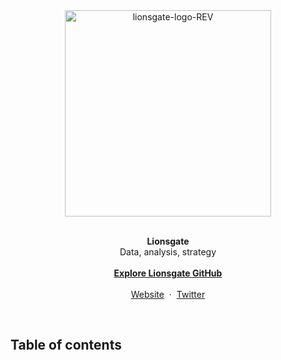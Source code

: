<div align="center">
  <a href="/">
    <img src="https://user-images.githubusercontent.com/1711854/192616966-6e06241f-5e9d-47a6-9caa-6c77529cfd72.png" width=330 alt="lionsgate-logo-REV">
  </a>
  <br/>
  <br/>
  <p align="center">
      <strong>Lionsgate</strong>
    <br/>
      Data, analysis, strategy
    <br/>
    <br/>
      <a href="https://github.com/lionsgategrp"><strong>Explore Lionsgate GitHub</strong></a>
    <br/>
    <br/>
      <a href="m">Website</a>
    &nbsp;&middot;&nbsp;
      <a href="">Twitter</a>
  </p>
</div>

<br/>

## Table of contents
